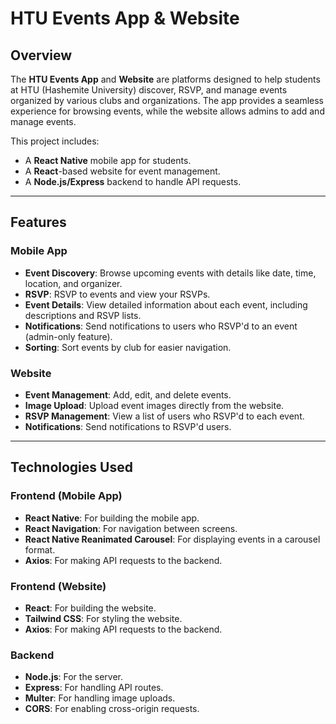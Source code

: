 # HTU Events App & Website

## Overview

The **HTU Events App** and **Website** are platforms designed to help students at HTU (Hashemite University) discover, RSVP, and manage events organized by various clubs and organizations. The app provides a seamless experience for browsing events, while the website allows admins to add and manage events.

This project includes:
- A **React Native** mobile app for students.
- A **React**-based website for event management.
- A **Node.js/Express** backend to handle API requests.

---

## Features

### Mobile App
- **Event Discovery**: Browse upcoming events with details like date, time, location, and organizer.
- **RSVP**: RSVP to events and view your RSVPs.
- **Event Details**: View detailed information about each event, including descriptions and RSVP lists.
- **Notifications**: Send notifications to users who RSVP'd to an event (admin-only feature).
- **Sorting**: Sort events by club for easier navigation.

### Website
- **Event Management**: Add, edit, and delete events.
- **Image Upload**: Upload event images directly from the website.
- **RSVP Management**: View a list of users who RSVP'd to each event.
- **Notifications**: Send notifications to RSVP'd users.

---

## Technologies Used

### Frontend (Mobile App)
- **React Native**: For building the mobile app.
- **React Navigation**: For navigation between screens.
- **React Native Reanimated Carousel**: For displaying events in a carousel format.
- **Axios**: For making API requests to the backend.

### Frontend (Website)
- **React**: For building the website.
- **Tailwind CSS**: For styling the website.
- **Axios**: For making API requests to the backend.

### Backend
- **Node.js**: For the server.
- **Express**: For handling API routes.
- **Multer**: For handling image uploads.
- **CORS**: For enabling cross-origin requests.
